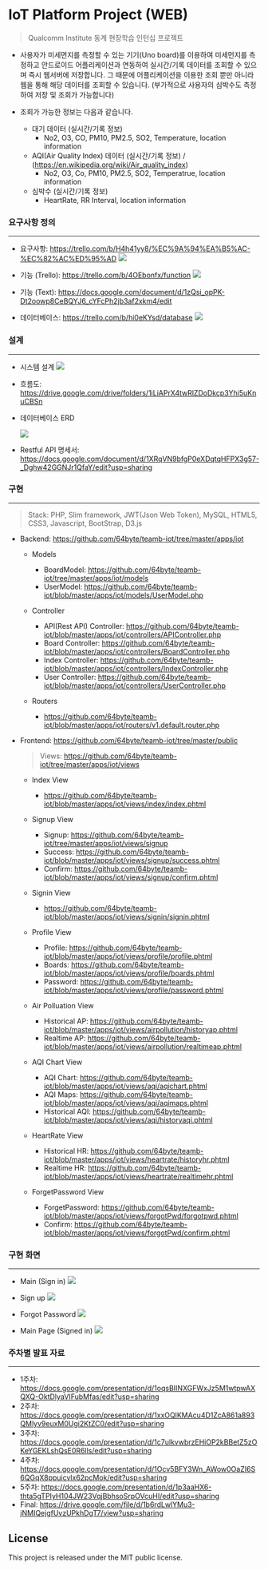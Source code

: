# IoT Platform Project (WEB) #

> Qualcomm Institute 동계 현장학습 인턴십 프로젝트
  - 사용자가 미세먼지를 측정할 수 있는 기기(Uno board)를 이용하여 미세먼지를 측정하고 안드로이드 어플리케이션과 연동하여 실시간/기록 데이터를 조회할 수 있으며 즉시 웹서버에 저장합니다. 그 때문에 어플리케이션을 이용한 조회 뿐만 아니라 웹을 통해 해당 데이터를 조회할 수 있습니다.
  (부가적으로 사용자의 심박수도 측정하여 저장 및 조회가 가능합니다)
  
  - 조회가 가능한 정보는 다음과 같습니다.
    - 대기 데이터 (실시간/기록 정보)
      - No2, O3, CO, PM10, PM2.5, SO2, Temperature, location information
    - AQI(Air Quality Index) 데이터 (실시간/기록 정보) / (https://en.wikipedia.org/wiki/Air_quality_index)
      - No2, O3, Co, PM10, PM2.5, SO2, Temperatrue, location information
    - 심박수 (실시간/기록 정보)
      - HeartRate, RR Interval, location information
     
### 요구사항 정의
-----------------
 - 요구사항: https://trello.com/b/H4h41yy8/%EC%9A%94%EA%B5%AC-%EC%82%AC%ED%95%AD
   <img src="https://github.com/64byte/teamb-iot/blob/master/resource/req_sepc.png"></img>
 
 - 기능 (Trello): https://trello.com/b/4OEbonfx/function
   <img src="https://github.com/64byte/teamb-iot/blob/master/resource/function.png"></img>
 
 - 기능 (Text): https://docs.google.com/document/d/1zQsi_opPK-Dt2oowp8CeBQYJ6_cYFcPh2jb3af2xkm4/edit
 
 - 데이터베이스: https://trello.com/b/hi0eKYsd/database
   <img src="https://github.com/64byte/teamb-iot/blob/master/resource/erd_prototype.png"></img>
 

### 설계
-----------------
 - 시스템 설계
   <img src="https://github.com/64byte/teamb-iot/blob/master/resource/System_Architecture.png"></img>

- 흐름도: https://drive.google.com/drive/folders/1iLiAPrX4twRlZDoDkcp3Yhi5uKnuCBSn

- 데이터베이스 ERD

  <img src="https://github.com/64byte/teamb-iot/blob/master/resource/erd.png"></img>

- Restful API 명세서: https://docs.google.com/document/d/1XRqVN9bfgP0eXDqtqHFPX3g57-_Dghw42GGNJr1QfaY/edit?usp=sharing


### 구현
-----------------
> Stack: PHP, Slim framework, JWT(Json Web Token), MySQL, HTML5, CSS3, Javascript, BootStrap, D3.js
  - Backend: https://github.com/64byte/teamb-iot/tree/master/apps/iot
    * Models
      * BoardModel: https://github.com/64byte/teamb-iot/tree/master/apps/iot/models
      * UserModel: https://github.com/64byte/teamb-iot/blob/master/apps/iot/models/UserModel.php
  
    * Controller
      * API(Rest API) Controller: https://github.com/64byte/teamb-iot/blob/master/apps/iot/controllers/APIController.php
      * Board Controller: https://github.com/64byte/teamb-iot/blob/master/apps/iot/controllers/BoardController.php
      * Index Controller: https://github.com/64byte/teamb-iot/blob/master/apps/iot/controllers/IndexController.php
      * User Controller: https://github.com/64byte/teamb-iot/blob/master/apps/iot/controllers/UserController.php
      
    * Routers
      * https://github.com/64byte/teamb-iot/blob/master/apps/iot/routers/v1.default.router.php

 - Frontend: https://github.com/64byte/teamb-iot/tree/master/public
   > Views: https://github.com/64byte/teamb-iot/tree/master/apps/iot/views
   * Index View
     * https://github.com/64byte/teamb-iot/blob/master/apps/iot/views/index/index.phtml
   
   * Signup View
     * Signup: https://github.com/64byte/teamb-iot/tree/master/apps/iot/views/signup
     * Success: https://github.com/64byte/teamb-iot/blob/master/apps/iot/views/signup/success.phtml
     * Confirm: https://github.com/64byte/teamb-iot/blob/master/apps/iot/views/signup/confirm.phtml
     
   * Signin View
     * https://github.com/64byte/teamb-iot/blob/master/apps/iot/views/signin/signin.phtml
     
   * Profile View
     * Profile: https://github.com/64byte/teamb-iot/blob/master/apps/iot/views/profile/profile.phtml
     * Boards: https://github.com/64byte/teamb-iot/blob/master/apps/iot/views/profile/boards.phtml
     * Password: https://github.com/64byte/teamb-iot/blob/master/apps/iot/views/profile/password.phtml
   
   * Air Polluation View
     * Historical AP: https://github.com/64byte/teamb-iot/blob/master/apps/iot/views/airpollution/historyap.phtml
     * Realtime AP: https://github.com/64byte/teamb-iot/blob/master/apps/iot/views/airpollution/realtimeap.phtml
     
   * AQI Chart View
     * AQI Chart: https://github.com/64byte/teamb-iot/blob/master/apps/iot/views/aqi/aqichart.phtml
     * AQI Maps: https://github.com/64byte/teamb-iot/blob/master/apps/iot/views/aqi/aqimaps.phtml
     * Historical AQI: https://github.com/64byte/teamb-iot/blob/master/apps/iot/views/aqi/historyaqi.phtml
     
   * HeartRate View
     * Historical HR: https://github.com/64byte/teamb-iot/blob/master/apps/iot/views/heartrate/historyhr.phtml
     * Realtime HR: https://github.com/64byte/teamb-iot/blob/master/apps/iot/views/heartrate/realtimehr.phtml
   
   * ForgetPassword View
     * ForgetPassword: https://github.com/64byte/teamb-iot/blob/master/apps/iot/views/forgotPwd/forgotpwd.phtml
     * Confirm: https://github.com/64byte/teamb-iot/blob/master/apps/iot/views/forgotPwd/confirm.phtml
    

### 구현 화면
-----------------
 - Main (Sign in)
   <img src="https://github.com/64byte/teamb-iot/blob/master/resource/main_page.png"></img>
   
 - Sign up
   <img src="https://github.com/64byte/teamb-iot/blob/master/resource/signup_page.png"></img>
   
 - Forgot Password
   <img src="https://github.com/64byte/teamb-iot/blob/master/resource/forgetpwd_page.png"></img>
   
 - Main Page (Signed in)
   <img src="https://github.com/64byte/teamb-iot/blob/master/resource/mainPage.png"></img>

### 주차별 발표 자료
-----------------
 - 1주차: https://docs.google.com/presentation/d/1oqsBIINXGFWxJz5M1wtpwAXQXQ-OktDlyaVIFubMfas/edit?usp=sharing
 - 2주차: https://docs.google.com/presentation/d/1xxOQlKMAcu4D1ZcA861a893QMlyv9euxM0Ugi2KtZC0/edit?usp=sharing
 - 3주차: https://docs.google.com/presentation/d/1c7ulkvwbrzEHiOP2kBBetZ5zOKeYGEKLshQsE0R6lls/edit?usp=sharing
 - 4주차: https://docs.google.com/presentation/d/1Ocv5BFY3Wn_AWow0OaZI6S6QGqX8ppuicvlx62pcMok/edit?usp=sharing
 - 5주차: https://docs.google.com/presentation/d/1p3aaHX6-thta5gTPIyH104JW23VqjBbhsoSrpOVcuHI/edit?usp=sharing
 - Final: https://drive.google.com/file/d/1b6rdLwlYMu3-jNMIQejgfUvzUPkhDgT7/view?usp=sharing

## License
This project is released under the MIT public license.

